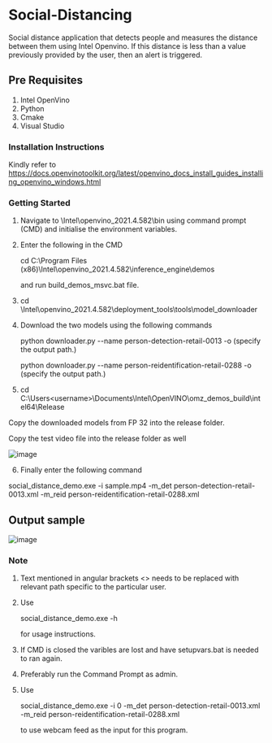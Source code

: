 # Social-Distancing
Social distance application that detects people and measures the distance between them using Intel Openvino. If this distance is less than a value previously provided by the user, then an alert is triggered.

## Pre Requisites
1. Intel OpenVino
2. Python
3. Cmake
4. Visual Studio

### Installation Instructions

Kindly refer to https://docs.openvinotoolkit.org/latest/openvino_docs_install_guides_installing_openvino_windows.html

### Getting Started

1. Navigate to <Installation Directory>\Intel\openvino_2021.4.582\bin using command prompt (CMD) and initialise the environment variables.
2. Enter the following in the CMD
  
   cd C:\Program Files (x86)\Intel\openvino_2021.4.582\inference_engine\demos
  
   and run build_demos_msvc.bat file.

3. cd <Installation Directory>\Intel\openvino_2021.4.582\deployment_tools\tools\model_downloader
4. Download the two models using the following commands
  
    python downloader.py --name person-detection-retail-0013 -o (specify the output path.)
  
    python downloader.py --name person-reidentification-retail-0288 -o (specify the output path.)
    
  
5. cd C:\Users\<username>\Documents\Intel\OpenVINO\omz_demos_build\intel64\Release
  
  Copy the downloaded models from FP 32 into the release folder.
  
  Copy the test video file into the release folder as well
  
  ![image](https://user-images.githubusercontent.com/80956623/133461793-585f2b74-8603-4744-95ea-de91bef1cb98.png)

6. Finally enter the following command
  
  social_distance_demo.exe -i sample.mp4 -m_det person-detection-retail-0013.xml -m_reid person-reidentification-retail-0288.xml
## Output sample

  ![image](https://user-images.githubusercontent.com/80956623/133463374-76543ef7-f835-4084-a915-a5bfadc607ff.png)
### Note
1. Text mentioned in angular brackets <> needs to be replaced with relevant path specific to the particular user.
2. Use
  
    social_distance_demo.exe -h
  
    for usage instructions.
  
2. If CMD is closed the varibles are lost and have setupvars.bat is needed to ran again.
3. Preferably run the Command Prompt as admin.
4. Use 
  
    social_distance_demo.exe -i 0 -m_det person-detection-retail-0013.xml -m_reid person-reidentification-retail-0288.xml
  
    to use webcam feed as the input for this program.
